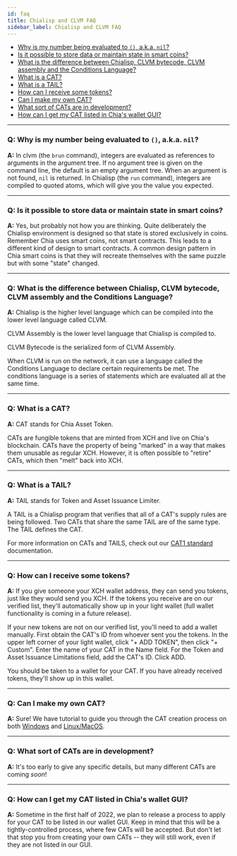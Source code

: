 ```yaml
---
id: faq
title: Chialisp and CLVM FAQ
sidebar_label: Chialisp and CLVM FAQ
---
```


- [Why is my number being evaluated to `()`, a.k.a. `nil`?](#q-why-is-my-number-being-evaluated-to--aka-nil)
- [Is it possible to store data or maintain state in smart coins?](#q-is-it-possible-to-store-data-or-maintain-state-in-smart-coins)
- [What is the difference between Chialisp, CLVM bytecode, CLVM assembly and the Conditions Language?](#q-what-is-the-difference-between-chialisp-clvm-bytecode-clvm-assembly-and-the-conditions-language)
- [What is a CAT?](#q-what-is-a-cat)
- [What is a TAIL?](#q-what-is-a-tail)
- [How can I receive some tokens?](#q-how-can-i-receive-some-tokens)
- [Can I make my own CAT?](#q-can-i-make-my-own-cat)
- [What sort of CATs are in development?](#q-what-sort-of-cats-are-in-development)
- [How can I get my CAT listed in Chia's wallet GUI?](#q-how-can-i-get-my-cat-listed-in-chias-wallet-gui)

---

### Q: Why is my number being evaluated to `()`, a.k.a. `nil`?

**A:** In clvm (the `brun` command), integers are evaluated as references to arguments in the argument tree.
If no argument tree is given on the command line, the default is an empty argument tree. When an argument is not found, `nil` is returned.
In Chialisp (the `run` command), integers are compiled to quoted atoms, which will give you the value you expected.

---

### Q: Is it possible to store data or maintain state in smart coins?

**A:** Yes, but probably not how you are thinking.
Quite deliberately the Chialisp environment is designed so that state is stored exclusively in coins.
Remember Chia uses smart coins, not smart contracts. This leads to a different kind of design to smart contracts.
A common design pattern in Chia smart coins is that they will recreate themselves with the same puzzle but with some "state" changed.

---

### Q: What is the difference between Chialisp, CLVM bytecode, CLVM assembly and the Conditions Language?

**A:** Chialisp is the higher level language which can be compiled into the lower level language called CLVM.

CLVM Assembly is the lower level language that Chialisp is compiled to.

CLVM Bytecode is the serialized form of CLVM Assembly.

When CLVM is run on the network, it can use a language called the Conditions Language to declare certain requirements be met.
The conditions language is a series of statements which are evaluated all at the same time.

---

### Q: What is a CAT?

**A:** CAT stands for Chia Asset Token.

CATs are fungible tokens that are minted from XCH and live on Chia's blockchain. CATs have the property of being "marked" in a way that makes them unusable as regular XCH. However, it is often possible to "retire" CATs, which then "melt" back into XCH.

---

### Q: What is a TAIL?

**A:** TAIL stands for Token and Asset Issuance Limiter.

A TAIL is a Chialisp program that verifies that all of a CAT's supply rules are being followed. Two CATs that share the same TAIL are of the same type. The TAIL defines the CAT.

For more information on CATs and TAILS, check out our [CAT1 standard](https://chialisp.com/docs/puzzles/cats 'CAT1 standard documentation') documentation.

---

### Q: How can I receive some tokens?

**A:** If you give someone your XCH wallet address, they can send you tokens, just like they would send you XCH. If the tokens you receive are on our verified list, they'll automatically show up in your light wallet (full wallet functionality is coming in a future release).

If your new tokens are not on our verified list, you'll need to add a wallet manually. First obtain the CAT's ID from whoever sent you the tokens. In the upper left corner of your light wallet, click "+ ADD TOKEN", then click "+ Custom". Enter the name of your CAT in the Name field. For the Token and Asset Issuance Limitations field, add the CAT's ID. Click ADD.

You should be taken to a wallet for your CAT. If you have already received tokens, they'll show up in this wallet.

---

### Q: Can I make my own CAT?

**A:** Sure! We have tutorial to guide you through the CAT creation process on both [Windows](https://www.chialisp.com/docs/tutorials/CAT_Launch_Process_Windows 'Chia Asset Token tutorial for Windows users') and [Linux/MacOS](https://www.chialisp.com/docs/tutorials/CAT_Launch_Process_Linux_MacOS 'Chia Asset Token tutorial for Linux and MacOs users').

---

### Q: What sort of CATs are in development?

**A:** It's too early to give any specific details, but many different CATs are coming _soon_!

---

### Q: How can I get my CAT listed in Chia's wallet GUI?

**A:** Sometime in the first half of 2022, we plan to release a process to apply for your CAT to be listed in our wallet GUI. Keep in mind that this will be a tightly-controlled process, where few CATs will be accepted. But don't let that stop you from creating your own CATs -- they will still work, even if they are not listed in our GUI.

